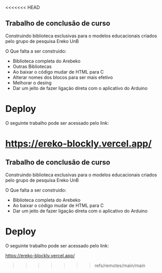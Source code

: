 <<<<<<< HEAD
## Trabalho de conclusão de curso

Construindo biblioteca exclusivas para o modelos educacionais criados pelo grupo de pesquisa Ereko UnB

O Que falta a ser construido:
 * Biblioteca completa do Arebeko
 * Outras Bibliotecas
 * Ao baixar o código mudar de HTML para C
 * Alterar nomes dos blocos para ser mais efetivo
 * Melhorar o desing
 * Dar um jeito de fazer ligação direta com o aplicativo do Arduino

# Deploy
O seguinte trabalho pode ser acessado pelo link:

https://ereko-blockly.vercel.app/
=======
## Trabalho de conclusão de curso

Construindo biblioteca exclusivas para o modelos educacionais criados pelo grupo de pesquisa Ereko UnB

O Que falta a ser construido:
 * Biblioteca completa do Arebeko
 * Ao baixar o código mudar de HTML para C
 * Dar um jeito de fazer ligação direta com o aplicativo do Arduino

# Deploy
O seguinte trabalho pode ser acessado pelo link:

https://ereko-blockly.vercel.app/
>>>>>>> refs/remotes/main/main
